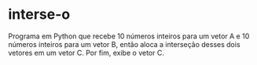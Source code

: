 # interse-o
Programa em Python que recebe 10 números inteiros para um vetor A e 10 números inteiros para um vetor B, então aloca a interseção desses dois vetores em um vetor C. Por fim, exibe o vetor C.
